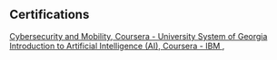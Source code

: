 <h2>Certifications</h2>

<a href="https://github.com/joshmadakor1">Cybersecurity and Mobility, Coursera - University System of Georgia</a> <br>
<a href="https://www.linkedin.com/in/joshmadakor/">Introduction to Artificial Intelligence (AI), Coursera - IBM
</a>,
